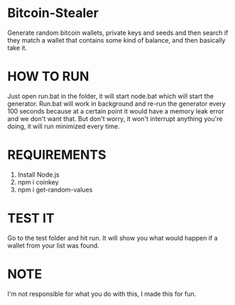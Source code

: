 # Bitcoin-Stealer
Generate random bitcoin wallets, private keys and seeds and then search if they match a wallet that contains some kind of balance, and then basically take it.

# HOW TO RUN
Just open run.bat in the folder, it will start node.bat which will start the generator. Run.bat will work in background and re-run the generator every 100 seconds because at a certain point it would have a memory leak error and we don't want that. But don't worry, it won't interrupt anything you're doing, it will run minimized every time.

# REQUIREMENTS
1. Install Node.js
2. npm i coinkey
3. npm i get-random-values

# TEST IT
Go to the test folder and hit run. It will show you what would happen if a wallet from your list was found.

# NOTE
I'm not responsible for what you do with this, I made this for fun.

